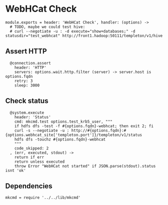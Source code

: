 
# WebHCat Check

    module.exports = header: 'WebHCat Check', handler: (options) ->
      # TODO, maybe we could test hive:
      # curl --negotiate -u : -d execute="show+databases;" -d statusdir="test_webhcat" http://front1.hadoop:50111/templeton/v1/hive

## Assert HTTP

      @connection.assert
        header: 'HTTP'
        servers: options.wait.http.filter (server) -> server.host is options.fqdn
        retry: 3
        sleep: 3000

## Check status

      @system.execute
        header: 'Status'
        cmd: mkcmd.test options.test_krb5_user, """
        if hdfs dfs -test -f #{options.fqdn}-webhcat; then exit 2; fi
        curl -s --negotiate -u : http://#{options.fqdn}:#{options.webhcat_site['templeton.port']}/templeton/v1/status
        hdfs dfs -touchz #{options.fqdn}-webhcat
        """
        code_skipped: 2
      , (err, executed, stdout) ->
        return if err
        return unless executed
        throw Error "WebHCat not started" if JSON.parse(stdout).status isnt 'ok'

## Dependencies

    mkcmd = require '../../lib/mkcmd'
